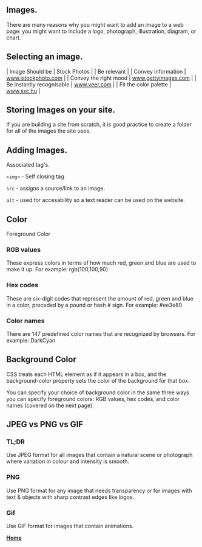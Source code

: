 ## Images.

There are many reasons why you might want to add an image to a web page: you
might want to include a logo, photograph, illustration, diagram, or chart.

## Selecting an image.

|        Image Should be         |      Stock Photos       | 
|         Be relevant            |
| Convey information             |     www.istockphoto.com |
| Convey the right mood          |    www.gettyimages.com  |
| Be instantly recognisable      |    www.veer.com         |
| Fit the color palette          |    www.sxc.hu           |


## Storing Images on your site.

If you are building a site from scratch, it is good
practice to create a folder for all of the images
the site uses.

## Adding Images.

Associated tag's.

```<img>```  - Self closing tag

``` src ```  - assigns a source/link to an image.

```alt```    - used for accesability so a text reader can be used on the website. 

## Color

Foreground Color


### RGB values

These express colors in terms
of how much red, green and
blue are used to make it up. For
example: rgb(100,100,90)

### Hex codes

These are six-digit codes that
represent the amount of red,
green and blue in a color,
preceded by a pound or hash #
sign. For example: #ee3e80

### Color names

There are 147 predefined color
names that are recognized
by browsers. For example:
DarkCyan

## Background Color

CSS treats each HTML element
as if it appears in a box, and the
background-color property
sets the color of the background
for that box.

You can specify your choice of
background color in the same
three ways you can specify
foreground colors: RGB values,
hex codes, and color names
(covered on the next page).

## JPEG vs PNG vs GIF

### TL;DR

Use JPEG format for all images that contain a natural scene or photograph where variation in colour and intensity is smooth.

### PNG

Use PNG format for any image that needs transparency or for images with text & objects with sharp contrast edges like logos.

### Gif

Use GIF format for images that contain animations.

[**Home**](https://rushabhjsoni.github.io/reading-notes/)